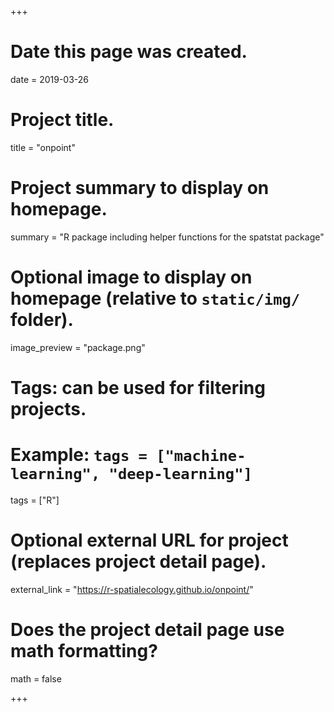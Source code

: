 +++
# Date this page was created.
date = 2019-03-26

# Project title.
title = "onpoint"

# Project summary to display on homepage.
summary = "R package including helper functions for the spatstat package"

# Optional image to display on homepage (relative to `static/img/` folder).
image_preview = "package.png"

# Tags: can be used for filtering projects.
# Example: `tags = ["machine-learning", "deep-learning"]`
tags = ["R"]

# Optional external URL for project (replaces project detail page).
external_link = "https://r-spatialecology.github.io/onpoint/"

# Does the project detail page use math formatting?
math = false

+++

